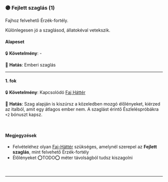 ### 🟣 Fejlett szaglás (1)

<!-- tag: erzekfortely -->

Fajhoz felvehető Érzék-fortély.

Különlegesen jó a szaglásod, állatokéval vetekszik.
#### Alapeset

🔒 **Követelmény**:  -

🌟 **Hatás**: Emberi szaglás

---
#### 1. fok

🔒 **Követelmény**: Kapcsolódó [Faj Háttér](../022_faj_hatterek.md)

🌟 **Hatás**: Szag alapján is kiszúrsz a közeledben mozgó élőlényeket, kiérzed az italból, amit egy átlagos ember nem. A szaglást érintő Észleléspróbákra `+2` bónuszt kapsz.


<br />

#### Megjegyzések

- Felvételéhez olyan [Faj-Háttér](../022_faj_hatterek.md) szükséges, amelynél szerepel az **Fejlett szaglás**, mint felvehető Érzék-fortély
- Élőlényeket ⭕TODO⭕ méter távolságból tudsz kiszagolni
 
<br />

---
